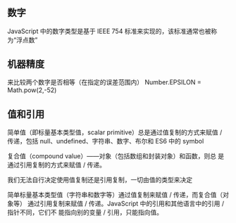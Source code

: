 #

## 数字

JavaScript 中的数字类型是基于 IEEE 754 标准来实现的，该标准通常也被称为“浮点数”

## 机器精度

来比较两个数字是否相等（在指定的误差范围内）
Number.EPSILON = Math.pow(2,-52)

## 值和引用

简单值（即标量基本类型值，scalar primitive）总是通过值复制的方式来赋值 / 传递，包括
null、undefined、字符串、数字、布尔和 ES6 中的 symbol

复合值（compound value）——对象（包括数组和封装对象）和函数，则总 是通过引用复制的方式来赋值 / 传递。

我们无法自行决定使用值复制还是引用复制，一切由值的类型来决定

简单标量基本类型值（字符串和数字等）通过值复制来赋值 / 传递，而复合值（对象等）
通过引用复制来赋值 / 传递。JavaScript 中的引用和其他语言中的引用 / 指针不同，它们不
能指向别的变量 / 引用，只能指向值。